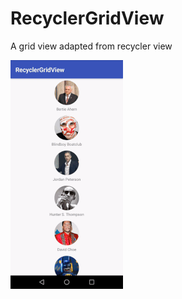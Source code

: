 # RecyclerGridView
A grid view adapted from recycler view

![example usage](https://raw.githubusercontent.com/abuicke/RecyclerGridView/v1.0.3/example.gif)
